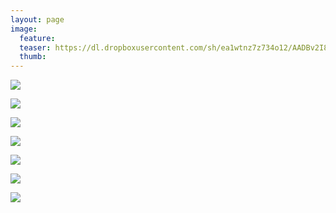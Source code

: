 ```yaml
---
layout: page
image:
  feature:
  teaser: https://dl.dropboxusercontent.com/sh/ea1wtnz7z734o12/AADBv2I8TFDrVi8ey5habsAEa/luontokuvat/kes%C3%A4/8/DS32469-245px.jpg
  thumb:
---
```


[![](https://dl.dropboxusercontent.com/sh/ea1wtnz7z734o12/AADB9epfImMvRJlwDRdbD7oia/luontokuvat/kes%C3%A4/8/DS32443-800px.jpg)](https://dl.dropboxusercontent.com/sh/ea1wtnz7z734o12/AAAlI1syXmLypDXfl9QnfIhBa/luontokuvat/kes%C3%A4/8/DS32443.jpg)

[![](https://dl.dropboxusercontent.com/sh/ea1wtnz7z734o12/AACLGnb7FxLeamEX1Jn76eMEa/luontokuvat/kes%C3%A4/8/DS32447-800px.jpg)](https://dl.dropboxusercontent.com/sh/ea1wtnz7z734o12/AAC-bCOBhRllPuwErPnkx1Rra/luontokuvat/kes%C3%A4/8/DS32447.jpg)

[![](https://dl.dropboxusercontent.com/sh/ea1wtnz7z734o12/AABWlJbHRvtvWq4I3OE5DdHPa/luontokuvat/kes%C3%A4/8/DS32462-800px.jpg)](https://dl.dropboxusercontent.com/sh/ea1wtnz7z734o12/AACMlaLYW1kvREpIdjdHSLQva/luontokuvat/kes%C3%A4/8/DS32462.jpg)

[![](https://dl.dropboxusercontent.com/sh/ea1wtnz7z734o12/AADoNOh8Sl0Qlwy4-RrAFN6Ia/luontokuvat/kes%C3%A4/8/DS32469-800px.jpg)](https://dl.dropboxusercontent.com/sh/ea1wtnz7z734o12/AABclVGPWm8LELeikIoyiVERa/luontokuvat/kes%C3%A4/8/DS32469.jpg)

[![](https://dl.dropboxusercontent.com/sh/ea1wtnz7z734o12/AABbnDtfM-YS8ept51VVWRyOa/luontokuvat/kes%C3%A4/9/DS35523-800px.jpg)](https://dl.dropboxusercontent.com/sh/ea1wtnz7z734o12/AADNgYtrqJc2pbc7e4GCIgULa/luontokuvat/kes%C3%A4/9/DS35523.jpg)

[![](https://dl.dropboxusercontent.com/sh/ea1wtnz7z734o12/AACpV3YYZ5jyVnXmYQsa3ux2a/luontokuvat/kes%C3%A4/8/DS32459-800px.jpg)](https://dl.dropboxusercontent.com/sh/ea1wtnz7z734o12/AADpRJNRllq79TJbLudxqAiga/luontokuvat/kes%C3%A4/8/DS32459.jpg)

[![](https://dl.dropboxusercontent.com/sh/ea1wtnz7z734o12/AAA5MkSSh4dbxhunRCD5Wdbma/luontokuvat/kes%C3%A4/8/DS32460-800px.jpg)](https://dl.dropboxusercontent.com/sh/ea1wtnz7z734o12/AADc0FIiOBp_2fmj4DheBfcIa/luontokuvat/kes%C3%A4/8/DS32460.jpg)
